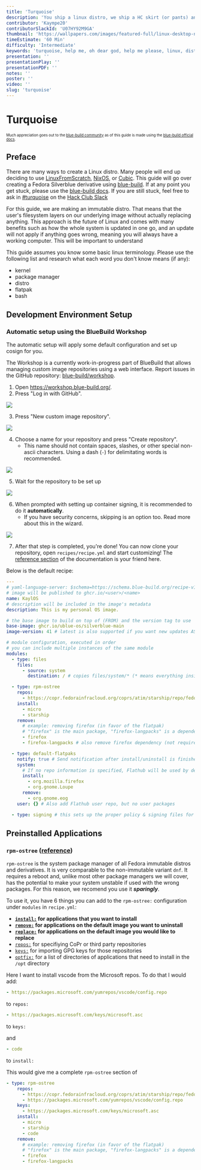 ```yaml
---
title: 'Turquoise'
description: 'You ship a linux distro, we ship a HC skirt (or pants) and a DVD with your ISO'
contributor: 'Kaympe20'
contributorSlackId: 'U07HY92M9GA'
thumbnail: 'https://wallpapers.com/images/featured-full/linux-desktop-nf65sk0rdgsvfl3u.jpg'
timeEstimate: '60 Min'
difficulty: 'Intermediate'
keywords: 'turquoise, help me, oh dear god, help me please, linux, distro, ysws, you ship we ship'
presentation: ''
presentationPlay: ''
presentationPDF: ''
notes: ''
poster: ''
video: ''
slug: 'turquoise'
---
```

# Turquoise

<sub><sup> Much appreciation goes out to the [blue-build community](https://discord.gg/FuZkAmWZA8) as of this guide is made using the [blue-build official docs](https://blue-build.org/learn/getting-started/). </sup></sub>

## Preface
There are many ways to create a Linux distro. Many people will end up deciding to use [LinuxFromScratch](https://www.linuxfromscratch.org/), [NixOS](https://nixos.org/), or [Cubic](https://github.com/PJ-Singh-001/Cubic). This guide will go over creating a Fedora Silverblue derivative using [blue-build](https://blue-build.org/).
If at any point you get stuck, please use the [blue-build docs](https://blue-build.org/learn/getting-started/). If you are still stuck, feel free to ask in [#turquoise](https://hackclub.slack.com/archives/C08BAEP4SCX) on the [Hack Club Slack](https://hackclub.com/slack)

For this guide, we are making an immutable distro. That means that the user's filesystem layers on our underlying image without actually replacing anything. This approach is the future of Linux and comes with many benefits such as how the whole system is updated in one go, and an update will not apply if anything goes wrong, meaning you will always have a working computer. This will be important to understand

This guide assumes you know some basic linux terminology. Please use the following list and research what each word you don't know means (if any):
* kernel
* package manager
* distro
* flatpak
* bash

## Development Environment Setup

### Automatic setup using the BlueBuild Workshop

The automatic setup will apply some default configuration and set up cosign for you.

The Workshop is a currently work-in-progress part of BlueBuild that allows managing custom image repositories using a web interface. Report issues in the GitHub repository: [blue-build/workshop](https://github.com/blue-build/workshop).

1. Open https://workshop.blue-build.org/.
2. Press "Log in with GitHub".

![](https://hc-cdn.hel1.your-objectstorage.com/s/v3/d4310301408d5e031b845376c6932eae70f494ca_image.png)

3. Press "New custom image repository".

![](https://hc-cdn.hel1.your-objectstorage.com/s/v3/9fbab1c5372ec74101e8247c051573c63f314482_image.png)

4. Choose a name for your repository and press "Create repository".
    - This name should not contain spaces, slashes, or other special non-ascii characters. Using a dash (`-`) for delimitating words is recommended.

![](https://hc-cdn.hel1.your-objectstorage.com/s/v3/8ffb79c8c82f61f52a4c59a3cf714738615e62c0_image.png)

5. Wait for the repository to be set up

![](https://hc-cdn.hel1.your-objectstorage.com/s/v3/58aa8f7af07009c1d7bfa27ab9f652f35cd81fcd_image.png)

6. When prompted with setting up container signing, it is recommended to do it **automatically**.
    - If you have security concerns, skipping is an option too. Read more about this in the wizard.

![](https://hc-cdn.hel1.your-objectstorage.com/s/v3/e5fe5194fd1ce3392cdd8e2d1b4f9e463afbdd17_image.png)

7. After that step is completed, you're done! You can now clone your repository, open `recipes/recipe.yml` and start customizing! The [reference section](https://blue-build.org/reference/recipe/) of the documentation is your friend here.

Below is the default recipe:

```yaml 
---
# yaml-language-server: $schema=https://schema.blue-build.org/recipe-v1.json
# image will be published to ghcr.io/<user>/<name>
name: KaylOS
# description will be included in the image's metadata
description: This is my personal OS image.

# the base image to build on top of (FROM) and the version tag to use
base-image: ghcr.io/ublue-os/silverblue-main
image-version: 41 # latest is also supported if you want new updates ASAP

# module configuration, executed in order
# you can include multiple instances of the same module
modules:
  - type: files
    files:
      - source: system
        destination: / # copies files/system/* (* means everything inside it) into your image's root folder /

  - type: rpm-ostree
    repos:
      - https://copr.fedorainfracloud.org/coprs/atim/starship/repo/fedora-%OS_VERSION%/atim-starship-fedora-%OS_VERSION%.repo
    install:
      - micro
      - starship
    remove:
      # example: removing firefox (in favor of the flatpak)
      # "firefox" is the main package, "firefox-langpacks" is a dependency
      - firefox
      - firefox-langpacks # also remove firefox dependency (not required for all packages, this is a special case)

  - type: default-flatpaks
    notify: true # Send notification after install/uninstall is finished (true/false)
    system:
      # If no repo information is specified, Flathub will be used by default
      install:
        - org.mozilla.firefox
        - org.gnome.Loupe
      remove:
        - org.gnome.eog
    user: {} # Also add Flathub user repo, but no user packages

  - type: signing # this sets up the proper policy & signing files for signed images to work fully

```

## Preinstalled Applications
### `rpm-ostree` ([reference](https://blue-build.org/reference/modules/rpm-ostree/))

`rpm-ostree` is the system package manager of all Fedora immutable distros and derivatives. It is very comparable to the non-immutable variant `dnf`. It requires a reboot and, unlike most other package managers we will cover, has the potential to make your system unstable if used with the wrong packages. For this reason, we recomend you use it ***sparingly***.

To use it, you have 6 things you can add to the `rpm-ostree:` configuration under `modules` in `recipe.yml`:
* **[`install:`](https://blue-build.org/reference/modules/rpm-ostree/#install-optional-array) for applications that you want to install**
* **[`remove:`](https://blue-build.org/reference/modules/rpm-ostree/#remove-optional-array) for applications on the default image you want to uninstall**
* **[`replace:`](https://blue-build.org/reference/modules/rpm-ostree/#install-optional-array) for applications on the default image you would like to replace**
* [`repos:`](https://blue-build.org/reference/modules/rpm-ostree/#repos-optional-array) for specifiying CoPr or third party repositories
* [`keys:`](https://blue-build.org/reference/modules/rpm-ostree/#keys-optional-array) for importing GPG keys for those repositories
* [`optfix:`](https://blue-build.org/reference/modules/rpm-ostree/#optfix-optional-array) for a list of directories of applications that need to install in the `/opt` directory

Here I want to install vscode from the Microsoft repos. To do that I would add:
```yaml
- https://packages.microsoft.com/yumrepos/vscode/config.repo
```
to `repos:`
```yaml
- https://packages.microsoft.com/keys/microsoft.asc
```
to `keys:`

and
```yaml
- code
```
to `install:`

This would give me a complete `rpm-ostree` section of
```yaml
- type: rpm-ostree
    repos:
      - https://copr.fedorainfracloud.org/coprs/atim/starship/repo/fedora-%OS_VERSION%/atim-starship-fedora-%OS_VERSION%.repo
      - https://packages.microsoft.com/yumrepos/vscode/config.repo
    keys:
      - https://packages.microsoft.com/keys/microsoft.asc
    install:
      - micro
      - starship
      - code
    remove:
      # example: removing firefox (in favor of the flatpak)
      # "firefox" is the main package, "firefox-langpacks" is a dependency
      - firefox
      - firefox-langpacks
```